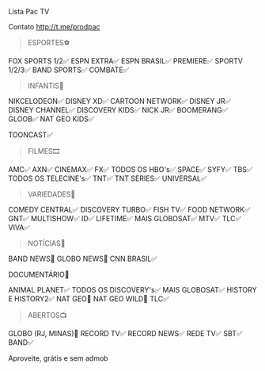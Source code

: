 Lista Pac TV

Contato http://t.me/prodpac


>ESPORTES⚽️

FOX SPORTS 1/2✅
ESPN EXTRA✅
ESPN BRASIL✅
PREMIERE✅
SPORTV 1/2/3✅
BAND SPORTS✅
COMBATE✅

>INFANTIS🧒

NIKCELODEON✅
DISNEY XD✅
CARTOON NETWORK✅
DISNEY JR✅
DISNEY CHANNEL✅
DISCOVERY KIDS✅
NICK JR✅
BOOMERANG✅
GLOOB✅
NAT GEO KIDS✅

TOONCAST✅

>FILMES🎞

AMC✅
AXN✅
CINEMAX✅
FX✅
TODOS OS HBO's✅
SPACE✅
SYFY✅
TBS✅
TODOS OS TELECINE's✅
TNT✅
TNT SERIES✅
UNIVERSAL✅

>VARIEDADES🔀

COMEDY CENTRAL✅
DISCOVERY TURBO✅
FISH TV✅
FOOD NETWORK✅
GNT✅
MULTISHOW✅
ID✅
LIFETIME✅
MAIS GLOBOSAT✅
MTV✅
TLC✅
VIVA✅

>NOTÍCIAS📰

BAND NEWS📴
GLOBO NEWS📴
CNN BRASIL✅

DOCUMENTÁRIO📄

ANIMAL PLANET✅
TODOS OS DISCOVERY's✅
MAIS GLOBOSAT✅
HISTORY E HISTORY2✅
NAT GEO📴
NAT GEO WILD📴
TLC✅

>ABERTOS📺

GLOBO (RJ, MINAS)📴
RECORD TV✅
RECORD NEWS✅
REDE TV✅
SBT✅
BAND✅

Aproveite, grátis e sem admob
